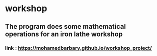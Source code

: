 # workshop 
## The program does some mathematical operations for an iron lathe workshop
### link : https://mohamedbarbary.github.io/workshop_project/
